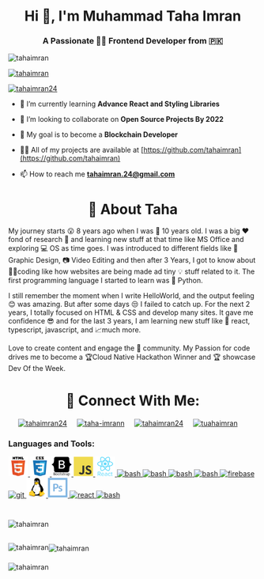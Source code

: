 <h1 align="center">Hi 👋, I'm Muhammad Taha Imran</h1>
<h3 align="center">A Passionate 👨‍💻 Frontend Developer from 🇵🇰</h3>


<p align="left"> <img src="https://komarev.com/ghpvc/?username=tahaimran&label=Profile%20views&color=orange&style=flat" alt="tahaimran" /> </p>

<p align="left"> <a href="https://github.com/ryo-ma/github-profile-trophy"><img src="https://github-profile-trophy.vercel.app/?username=tahaimran&theme=darkhub" alt="tahaimran" /></a> </p>

<p align="left"> <a href="https://twitter.com/tahaimran24" target="blank"><img src="https://img.shields.io/twitter/follow/tahaimran24?logo=twitter&style=for-the-badge" alt="tahaimran24" /></a> </p>

- 🌱 I’m currently learning **Advance React and Styling Libraries**

- 👯 I’m looking to collaborate on **Open Source Projects By 2022**

- 🤝 My goal is to become a **Blockchain Developer**

- 👨‍💻 All of my projects are available at [https://github.com/tahaimran](https://github.com/tahaimran)

- 📫 How to reach me **tahaimran.24@gmail.com**

<h1 align="center">👦 About Taha</h1>
<p >
My journey starts 😮 8 years ago when I was 🧒 10 years old. I was a big ❤️ fond of research 📙 and learning new stuff at that time like MS Office and exploring 💻 OS as time goes. I was introduced to different fields like 🎨 Graphic Design, 📷 Video Editing and then after 3 Years, I got to know about 👨‍💻coding like how websites are being made ad tiny 💡 stuff related to it. The first programming language I started to learn was 🐍 Python. <br />
  
I still remember the moment when I write HelloWorld, and the output feeling 😊 was amazing. But after some days 😒 I failed to catch up. For the next 2 years, I totally focused on HTML & CSS and develop many sites. It gave me confidence 😎 and for the last 3 years, I am learning new stuff like 💪 react, typescript, javascript, and 📈much more. <br/>
  
Love to create content and engage the 👥 community. My Passion for code drives me to become a 🏆Cloud Native Hackathon Winner and 🏆 showcase Dev Of the Week.
  
</p>


<h1 align="center">🤝 Connect With Me:</h1>
<p align="center">
<a style='margin-right:20px'href="https://twitter.com/tahaimran24" target="blank"><img align="center" src="https://img.shields.io/badge/Twitter-1DA1F2?style=for-the-badge&logo=twitter&logoColor=white" alt="tahaimran24" /></a><a style='margin-right:20px'  href="https://linkedin.com/in/taha-imrann" target="blank"><img align="center" src="https://img.shields.io/badge/LinkedIn-0077B5?style=for-the-badge&logo=linkedin&logoColor=white" alt="taha-imrann" /></a><a style='margin-right:20px' href="https://fb.com/tahaimran24" target="blank"><img align="center" src="https://img.shields.io/badge/Facebook-1877F2?style=for-the-badge&logo=facebook&logoColor=white" alt="tahaimran24"/></a><a style='margin-right:20px' href="https://instagram.com/tuahaimran" target="blank"><img align="center" src="https://img.shields.io/badge/Instagram-E4405F?style=for-the-badge&logo=instagram&logoColor=white"alt="tuahaimran"></a>
</p>

<h3 align="left">Languages and Tools:</h3>


<p align="left"> <a href="https://www.w3.org/html/" target="_blank" rel="noreferrer"> <img src="https://raw.githubusercontent.com/devicons/devicon/master/icons/html5/html5-original-wordmark.svg" alt="html5" width="40" height="40"/> </a> <a href="https://www.w3schools.com/css/" target="_blank" rel="noreferrer"> <img src="https://raw.githubusercontent.com/devicons/devicon/master/icons/css3/css3-original-wordmark.svg" alt="css3" width="40" height="40"/> </a> <a href="https://getbootstrap.com" target="_blank" rel="noreferrer"> <img src="https://raw.githubusercontent.com/devicons/devicon/master/icons/bootstrap/bootstrap-plain-wordmark.svg" alt="bootstrap" width="40" height="40"/> </a> <a href="https://developer.mozilla.org/en-US/docs/Web/JavaScript" target="_blank" rel="noreferrer"> <img src="https://raw.githubusercontent.com/devicons/devicon/master/icons/javascript/javascript-original.svg" alt="javascript" width="40" height="40"/> </a> <a href="https://reactjs.org/" target="_blank" rel="noreferrer"> <img src="https://raw.githubusercontent.com/devicons/devicon/master/icons/react/react-original-wordmark.svg" alt="react" width="40" height="40"/> </a> <a href="https://tailwindcss.com/" target="_blank" rel="noreferrer"> <img src = "https://cdn.worldvectorlogo.com/logos/tailwindcss.svg" alt="bash" width="40" height="40"/> </a> <a href="https://material-ui.com/" target="_blank" rel="noreferrer"> <img src="https://cdn.worldvectorlogo.com/logos/material-ui-1.svg" alt="bash" width="40" height="40"/> </a> <a href="https://styled-components.com/" target="_blank" rel="noreferrer"> <img src="https://cdn.worldvectorlogo.com/logos/styled-components-1.svg" alt="bash" width="40" height="40"/> </a> <a href="https://www.chartjs.org/" target="_blank" rel="noreferrer"> <img src="https://www.chartjs.org/img/chartjs-logo.svg" alt="bash" width="40" height="40"/> </a> <a href="https://firebase.google.com/" target="_blank" rel="noreferrer"> <img src="https://www.vectorlogo.zone/logos/firebase/firebase-icon.svg" alt="firebase" width="40" height="40"/> </a> <a href="https://git-scm.com/" target="_blank" rel="noreferrer"> <img src="https://www.vectorlogo.zone/logos/git-scm/git-scm-icon.svg" alt="git" width="40" height="40"/> </a> <a href="https://www.linux.org/" target="_blank" rel="noreferrer"> <img src="https://raw.githubusercontent.com/devicons/devicon/master/icons/linux/linux-original.svg" alt="linux" width="40" height="40"/> </a> <a href="https://www.photoshop.com/en" target="_blank" rel="noreferrer"> <img src="https://raw.githubusercontent.com/devicons/devicon/master/icons/photoshop/photoshop-line.svg" alt="photoshop" width="40" height="40"/> </a> <a href="https://surge.sh/" target="_blank" rel="noreferrer"> <img src="https://symbols.getvecta.com/stencil_96/132_surge-icon.366d4addd6.svg" alt="react" width="40" height="40"/> </a> <a href="https://www.gnu.org/software/bash/" target="_blank" rel="noreferrer"> <img src="https://www.vectorlogo.zone/logos/gnu_bash/gnu_bash-icon.svg" alt="bash" width="40" height="40"/> </a>
</p>





<p style='margin-top:40px'><img align="center" src="https://activity-graph.herokuapp.com/graph?username=tahaimran&theme=react-dark" alt="tahaimran" />
</p> 


<p style='margin-top:30px'><img align="left" src="https://github-readme-stats.vercel.app/api/top-langs?username=tahaimran&show_icons=true&locale=en&layout=compact&theme=dark" alt="tahaimran" />
</p>

<p style='margin-top:30px'><img align="center" src="https://github-readme-stats.vercel.app/api?username=tahaimran&show_icons=true&locale=en&theme=dark" alt="tahaimran" />
</p>

<p style='margin-top:20px'><img align="center" src="https://github-readme-streak-stats.herokuapp.com?user=tahaimran&theme=dark&hide_border=true&date_format=M%20j%5B%2C%20Y%5D" alt="tahaimran" /></p>
